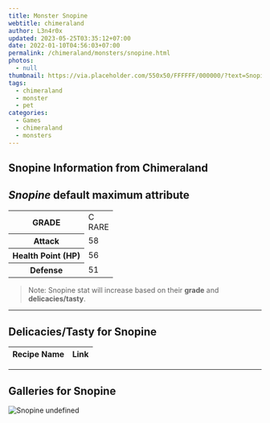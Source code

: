 ```yaml
---
title: Monster Snopine
webtitle: chimeraland
author: L3n4r0x
updated: 2023-05-25T03:35:12+07:00
date: 2022-01-10T04:56:03+07:00
permalink: /chimeraland/monsters/snopine.html
photos:
  - null
thumbnail: https://via.placeholder.com/550x50/FFFFFF/000000/?text=Snopine
tags:
  - chimeraland
  - monster
  - pet
categories:
  - Games
  - chimeraland
  - monsters
---
```


<link
  rel="stylesheet"
  href="https://rawcdn.githack.com/dimaslanjaka/Web-Manajemen/870a349/css/bootstrap-5-3-0-alpha3-wrapper.css"
/>
<section id="bootstrap-wrapper">
  <h2>Snopine Information from Chimeraland</h2>
  <h2 id="attribute"><i>Snopine</i> default maximum attribute</h2>
  <div class="row">
    <div class="col mb-2">
      <div class="card bg-dark text-light">
        <div class="card-body">
          <table>
            <tr>
              <th>GRADE</th>
              <td>C <br /><span class="text-primary">RARE</span></td>
            </tr>
            <tr>
              <th>Attack</th>
              <td>58</td>
            </tr>
            <tr>
              <th>Health Point (HP)</th>
              <td>56</td>
            </tr>
            <tr>
              <th>Defense</th>
              <td>51</td>
            </tr>
          </table>
        </div>
      </div>
    </div>
  </div>
  <blockquote>
    Note: Snopine stat will increase based on their <b>grade</b> and
    <b>delicacies/tasty</b>.
  </blockquote>
  <hr />
  <h2 id="delicacies">Delicacies/Tasty for Snopine</h2>
  <div class="card">
    <div class="card-body">
      <div class="table-responsive">
        <table class="table table-striped table-dark">
          <thead>
            <tr>
              <th>Recipe Name</th>
              <th>Link</th>
            </tr>
          </thead>
          <tbody></tbody>
        </table>
      </div>
    </div>
  </div>
  <hr />
  <div id="gallery">
    <h2>Galleries for Snopine</h2>
    <div class="row">
      <div class="col-lg-6 col-12">
        <img
          src="https://www.webmanajemen.com/undefined"
          alt="Snopine undefined"
        />
      </div>
    </div>
  </div>
</section>